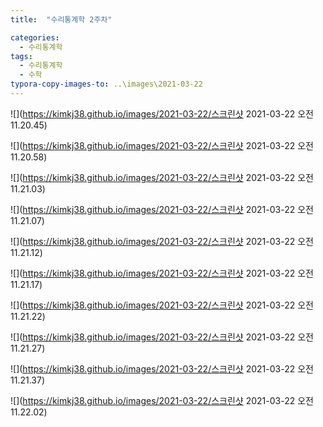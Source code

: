 ```yaml
---
title:  "수리통계학 2주차"

categories:
  - 수리통계학
tags:
  - 수리통계학
  - 수학
typora-copy-images-to: ..\images\2021-03-22
---
```


![](https://kimkj38.github.io/images/2021-03-22/스크린샷 2021-03-22 오전 11.20.45)

![](https://kimkj38.github.io/images/2021-03-22/스크린샷 2021-03-22 오전 11.20.58)

![](https://kimkj38.github.io/images/2021-03-22/스크린샷 2021-03-22 오전 11.21.03)

![](https://kimkj38.github.io/images/2021-03-22/스크린샷 2021-03-22 오전 11.21.07)

![](https://kimkj38.github.io/images/2021-03-22/스크린샷 2021-03-22 오전 11.21.12)

![](https://kimkj38.github.io/images/2021-03-22/스크린샷 2021-03-22 오전 11.21.17)

![](https://kimkj38.github.io/images/2021-03-22/스크린샷 2021-03-22 오전 11.21.22)

![](https://kimkj38.github.io/images/2021-03-22/스크린샷 2021-03-22 오전 11.21.27)

![](https://kimkj38.github.io/images/2021-03-22/스크린샷 2021-03-22 오전 11.21.37)

![](https://kimkj38.github.io/images/2021-03-22/스크린샷 2021-03-22 오전 11.22.02)
